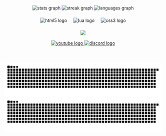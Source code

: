 ###

<div align="center">
  <img src="https://github-readme-stats.vercel.app/api?username=actuallylnd&hide_title=true&hide_rank=false&show_icons=false&include_all_commits=true&count_private=false&disable_animations=false&theme=blueberry&locale=en&hide_border=true" height="150" alt="stats graph"  />
  <img src="https://streak-stats.demolab.com?user=actuallylnd&locale=en&mode=daily&theme=blueberry&hide_border=true&border_radius=5" height="150" alt="streak graph"  />
  <img src="https://github-readme-stats.vercel.app/api/top-langs?username=actuallylnd&locale=en&hide_title=false&layout=compact&card_width=320&langs_count=5&theme=blueberry&hide_border=true" height="150" alt="languages graph"  />
</div>

###

<div align="center">
  <img src="https://cdn.jsdelivr.net/gh/devicons/devicon/icons/html5/html5-plain.svg" height="30" alt="html5 logo"  />
  <img width="12" />
  <img src="https://cdn.jsdelivr.net/gh/devicons/devicon/icons/lua/lua-original.svg" height="30" alt="lua logo"  />
  <img width="12" />
  <img src="https://cdn.jsdelivr.net/gh/devicons/devicon/icons/css3/css3-plain.svg" height="30" alt="css3 logo"  />
</div>

###

<div align="center">
  
  ![](https://komarev.com/ghpvc/?username=actuallylnd&style=for-the-badge&label=VIEWS)
  
  <a href="https://www.youtube.com/@lnd-scvpt" target="_blank">
    <img src="https://raw.githubusercontent.com/maurodesouza/profile-readme-generator/master/src/assets/icons/social/youtube/default.svg" width="47" height="35" alt="youtube logo"  />
  </a>
  <a href="https://discord.gg/dEv6tm2epA" target="_blank">
    <img src="https://raw.githubusercontent.com/maurodesouza/profile-readme-generator/master/src/assets/icons/social/discord/default.svg" width="47" height="35" alt="discord logo"  />
  </a>
</div> 

###

<br clear="both">

![github contribution grid snake animation](https://raw.githubusercontent.com/don-cryptus/don-cryptus/output/github-contribution-grid-snake-dark.svg#gh-dark-mode-only)![github contribution grid snake animation](https://raw.githubusercontent.com/don-cryptus/don-cryptus/output/github-contribution-grid-snake.svg#gh-light-mode-only)
###
